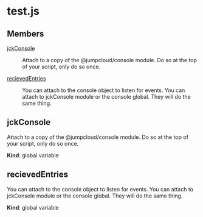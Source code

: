 # test.js
## Members

<dl>
<dt><a href="#jckConsole">jckConsole</a></dt>
<dd><p>Attach to a copy of the @jumpcloud/console module.
Do so at the top of your script, only do so once.</p>
</dd>
<dt><a href="#recievedEntries">recievedEntries</a></dt>
<dd><p>You can attach to the console object to listen for events.
You can attach to jckConsole module or the console global.
They will do the same thing.</p>
</dd>
</dl>

<a name="jckConsole"></a>

## jckConsole
Attach to a copy of the @jumpcloud/console module.
Do so at the top of your script, only do so once.

**Kind**: global variable  
<a name="recievedEntries"></a>

## recievedEntries
You can attach to the console object to listen for events.
You can attach to jckConsole module or the console global.
They will do the same thing.

**Kind**: global variable  

